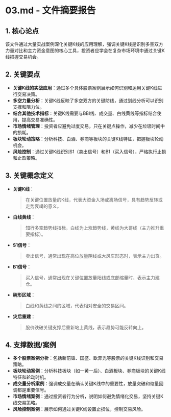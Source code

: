 # 03.md - 文件摘要报告

## 1. 核心论点
该文件通过大量实战案例深化关键K线的应用理解，强调关键K线是识别多空双方力量对比和主力资金意图的核心工具，投资者应学会在复杂市场环境中通过关键K线把握交易机会。

## 2. 关键要点
- **关键K线的实战应用**：通过多个具体股票案例展示如何识别和运用关键K线进行交易决策。
- **多空力量分析**：关键K线反映了多空双方的关键防线，通过划线分析可以识别支撑和阻力位。
- **结合其他技术指标**：关键K线需要与BBI线、成交量、白线黄线等指标结合使用，提高交易准确性。
- **市场情绪管理**：投资者应避免过度交易，只在关键点操作，减少在垃圾时间中的损耗。
- **板块轮动策略**：分析科技、白酒、券商等板块的关键K线特征，把握板块轮动机会。
- **风险控制**：通过关键K线识别S1（卖出信号）和B1（买入信号），严格执行止损和止盈策略。

## 3. 关键概念定义
- **关键K线**：
  > 在关键位置放量的K线，代表大资金入场或离场信号，具有趋势反转或走势衰竭的意义。
- **白线黄线**：
  > 知行多空趋势线指标，白线为上涨趋势线，黄线为大哥线（主力推升重要指标）。
- **S1信号**：
  > 卖出信号，通常出现在高位放量阴线或大风车形态时，表示主力出货。
- **B1信号**：
  > 买入信号，通常出现在关键位置放量阳线或底部缩量时，表示主力建仓。
- **碗形区域**：
  > 白线和黄线之间的区域，代表相对安全的交易区间。
- **灾后重建**：
  > 股价跌破关键支撑后重新站上黄线，表示趋势可能反转向上。

## 4. 支撑数据/案例
- **多个股票案例分析**：包括新前锋、国盛、欧菲光等股票的关键K线识别和交易策略。
- **板块轮动案例**：分析科技板块（如一黄一后）、白酒板块、券商板块的关键K线特征和轮动时机。
- **成交量分析案例**：强调成交量在确认关键K线中的重要性，放量突破和缩量回调都是重要信号。
- **市场情绪案例**：通过投资者行为分析，说明如何避免情绪化交易，坚持关键K线交易策略。
- **风险控制案例**：展示如何通过关键K线设置止损位，控制交易风险。